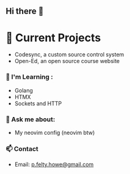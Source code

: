 ## Hi there 👋
# 🔭 Current Projects 
- Codesync, a custom source control system
- Open-Ed, an open source course website

### 🌱 I'm Learning :
- Golang
- HTMX
- Sockets and HTTP

### 💬 Ask me about:
- My neovim config (neovim btw)

### 📫 Contact
- Email: p.felty.howe@gmail.com
  
<!--
**peter-fh/peter-fh** is a ✨ _special_ ✨ repository because its `README.md` (this file) appears on your GitHub profile.

Here are some ideas to get you started:

- 🔭 I’m currently working on ...
- 🌱 I’m currently learning ...
- 👯 I’m looking to collaborate on ...
- 🤔 I’m looking for help with ...
- 💬 Ask me about ...
- 📫 How to reach me: ...
- 😄 Pronouns: ...
- ⚡ Fun fact: ...
-->
